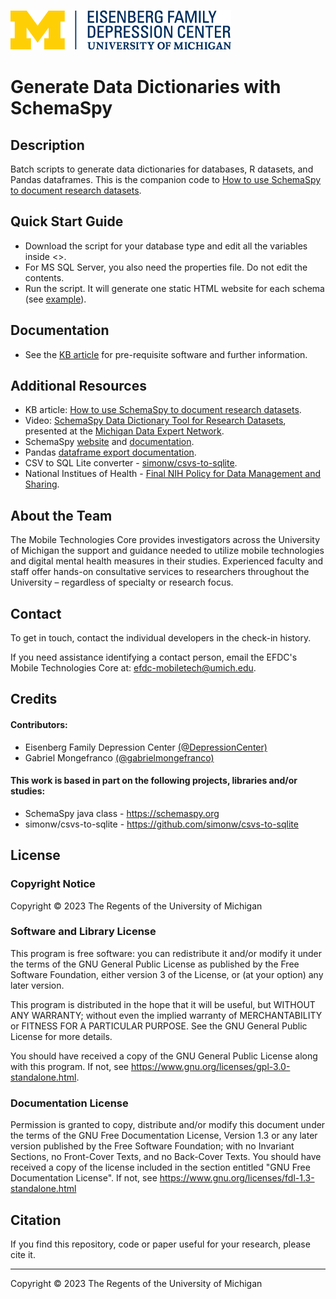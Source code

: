 ![Depression Center Logo](https://github.com/DepressionCenter/.github/blob/main/images/EFDCLogo_375w.png "depressioncenter.org")

# Generate Data Dictionaries with SchemaSpy

## Description
Batch scripts to generate data dictionaries for databases, R datasets, and Pandas dataframes. This is the companion code to [How to use SchemaSpy to document research datasets](https://teamdynamix.umich.edu/TDClient/210/DepressionCenter/KB/ArticleDet?ID=11889).


## Quick Start Guide
+ Download the script for your database type and edit all the variables inside <>.
+ For MS SQL Server, you also need the properties file. Do not edit the contents.
+ Run the script. It will generate one static HTML website for each schema (see [example](https://efdc-automation.web.itd.umich.edu/datadict/)).


## Documentation
+ See the [KB article](https://teamdynamix.umich.edu/TDClient/210/DepressionCenter/KB/ArticleDet?ID=11889) for pre-requisite software and further information.


## Additional Resources
+ KB article: [How to use SchemaSpy to document research datasets](https://teamdynamix.umich.edu/TDClient/210/DepressionCenter/KB/ArticleDet?ID=11889).
+ Video: [SchemaSpy Data Dictionary Tool for Research Datasets](https://teamdynamix.umich.edu/TDClient/210/DepressionCenter/KB/ArticleDet?ID=12194), presented at the [Michigan Data Expert Network](https://depressioncenter.org/mden).
+ SchemaSpy [website](https://schemaspy.org/) and [documentation](http://schemaspy.readthedocs.io/en/latest/).
+ Pandas [dataframe export documentation](https://pandas.pydata.org/pandas-docs/stable/reference/io.html).
+ CSV to SQL Lite converter - [simonw/csvs-to-sqlite](https://github.com/simonw/csvs-to-sqlite).
+ National Institues of Health - [Final NIH Policy for Data Management and Sharing](https://grants.nih.gov/grants/guide/notice-files/NOT-OD-21-013.html).






## About the Team
The Mobile Technologies Core provides investigators across the University of Michigan the support and guidance needed to utilize mobile technologies and digital mental health measures in their studies. Experienced faculty and staff offer hands-on consultative services to researchers throughout the University – regardless of specialty or research focus.



## Contact
To get in touch, contact the individual developers in the check-in history.

If you need assistance identifying a contact person, email the EFDC's Mobile Technologies Core at: efdc-mobiletech@umich.edu.



## Credits
#### Contributors:
+ Eisenberg Family Depression Center [(@DepressionCenter)](https://github.com/DepressionCenter/)
+ Gabriel Mongefranco [(@gabrielmongefranco)](https://github.com/gabrielmongefranco)



#### This work is based in part on the following projects, libraries and/or studies:
+ SchemaSpy java class - https://schemaspy.org
+ simonw/csvs-to-sqlite - https://github.com/simonw/csvs-to-sqlite



## License
### Copyright Notice
Copyright © 2023 The Regents of the University of Michigan


### Software and Library License
This program is free software: you can redistribute it and/or modify it under the terms of the GNU General Public License as published by the Free Software Foundation, either version 3 of the License, or (at your option) any later version.

This program is distributed in the hope that it will be useful, but WITHOUT ANY WARRANTY; without even the implied warranty of MERCHANTABILITY or FITNESS FOR A PARTICULAR PURPOSE. See the GNU General Public License for more details.

You should have received a copy of the GNU General Public License along with this program. If not, see <https://www.gnu.org/licenses/gpl-3.0-standalone.html>.


### Documentation License
Permission is granted to copy, distribute and/or modify this document 
under the terms of the GNU Free Documentation License, Version 1.3 
or any later version published by the Free Software Foundation; 
with no Invariant Sections, no Front-Cover Texts, and no Back-Cover Texts. 
You should have received a copy of the license included in the section entitled "GNU 
Free Documentation License". If not, see <https://www.gnu.org/licenses/fdl-1.3-standalone.html>



## Citation
If you find this repository, code or paper useful for your research, please cite it.

----

Copyright © 2023 The Regents of the University of Michigan
